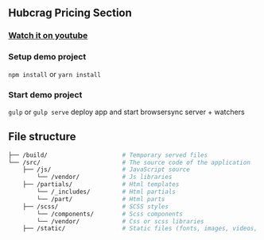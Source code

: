 ## Hubcrag Pricing Section

### [Watch it on youtube](https://youtu.be/2aekKHOEZJ0)

### Setup demo project

`npm install` or `yarn install`

### Start demo project

`gulp` or `gulp serve` deploy app and start browsersync server + watchers

## File structure
```bash
├── /build/                     # Temporary served files
└── /src/                       # The source code of the application
    ├── /js/                    # JavaScript source
        └── /vendor/            # Js libraries
    ├── /partials/              # Html templates
        └── /_includes/         # Html partials
        └── /part/              # Html parts
    ├── /scss/                  # SCSS styles
        └── /components/        # Scss components
        └── /vendor/            # Css or scss libraries
    ├── /static/                # Static files (fonts, images, videos, etc..)
